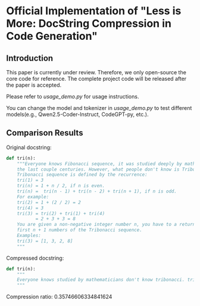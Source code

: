 # Official Implementation of "Less is More: DocString Compression in Code Generation"

## Introduction
This paper is currently under review. Therefore, we only open-source the core code for reference. The complete project code will be released after the paper is accepted.

Please refer to *usage_demo.py* for usage instructions.

You can change the model and tokenizer in *usage_demo.py* to test different models(e.g., Qwen2.5-Coder-Instruct, CodeGPT-py, etc.).

## Comparison Results

Original docstring:
```python
def tri(n):
    """Everyone knows Fibonacci sequence, it was studied deeply by mathematicians in 
    the last couple centuries. However, what people don't know is Tribonacci sequence.
    Tribonacci sequence is defined by the recurrence:
    tri(1) = 3
    tri(n) = 1 + n / 2, if n is even.
    tri(n) =  tri(n - 1) + tri(n - 2) + tri(n + 1), if n is odd.
    For example:
    tri(2) = 1 + (2 / 2) = 2
    tri(4) = 3
    tri(3) = tri(2) + tri(1) + tri(4)
           = 2 + 3 + 3 = 8 
    You are given a non-negative integer number n, you have to a return a list of the 
    first n + 1 numbers of the Tribonacci sequence.
    Examples:
    tri(3) = [1, 3, 2, 8]
    """
```

Compressed docstring:
```python
def tri(n):
    """    
    Everyone knows studied by mathematicians don't know tribonacci. tribonacci defined by tri(1) =3 tri(n) 1 + n / 2 if n is even tri(n) = tri(n - 1) + tri(n - 2) + tri(n + 1), if n is odd. example tri(2) = 1 + (2 / 2) = 2 tri() tri(3) = tri(2) + tri(1) + tri(4) = 2 + 3 + 3 = 8 non n +1 numbers of tribonacci sequence examples tri(3) [1, 3, 2, 8]
    """
```

Compression ratio: 0.35746606334841624